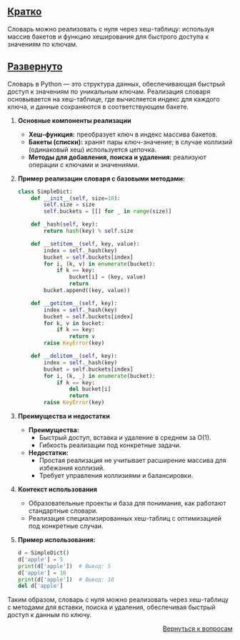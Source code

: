 ## <u>Кратко</u>

Словарь можно реализовать с нуля через хеш-таблицу: используя массив бакетов и функцию хеширования для быстрого доступа
к значениям по ключам.

## <u>Развернуто</u>

Словарь в Python — это структура данных, обеспечивающая быстрый доступ к значениям по уникальным ключам. Реализация
словаря основывается на хеш-таблице, где вычисляется индекс для каждого ключа, и данные сохраняются в соответствующем
бакете.

1. **Основные компоненты реализации**
    - **Хеш-функция:** преобразует ключ в индекс массива бакетов.
    - **Бакеты (списки):** хранят пары ключ-значение; в случае коллизий (одинаковый хеш) используется цепочка.
    - **Методы для добавления, поиска и удаления:** реализуют операции с ключами и значениями.

2. **Пример реализации словаря с базовыми методами:**
    ```python
    class SimpleDict:
        def __init__(self, size=10):
            self.size = size
            self.buckets = [[] for _ in range(size)]
 
        def _hash(self, key):
            return hash(key) % self.size
 
        def __setitem__(self, key, value):
            index = self._hash(key)
            bucket = self.buckets[index]
            for i, (k, v) in enumerate(bucket):
                if k == key:
                    bucket[i] = (key, value)
                    return
            bucket.append((key, value))
 
        def __getitem__(self, key):
            index = self._hash(key)
            bucket = self.buckets[index]
            for k, v in bucket:
                if k == key:
                    return v
            raise KeyError(key)
 
        def __delitem__(self, key):
            index = self._hash(key)
            bucket = self.buckets[index]
            for i, (k, _) in enumerate(bucket):
                if k == key:
                    del bucket[i]
                    return
            raise KeyError(key)
    ```

3. **Преимущества и недостатки**
    - **Преимущества:**
        - Быстрый доступ, вставка и удаление в среднем за O(1).
        - Гибкость реализации под конкретные задачи.
    - **Недостатки:**
        - Простая реализация не учитывает расширение массива для избежания коллизий.
        - Требует управления коллизиями и балансировки.

4. **Контекст использования**
    - Образовательные проекты и база для понимания, как работают стандартные словари.
    - Реализация специализированных хеш-таблиц с оптимизацией под конкретные случаи.

5. **Пример использования:**
    ```python
    d = SimpleDict()
    d['apple'] = 5
    print(d['apple'])  # Вывод: 5
    d['apple'] = 10
    print(d['apple'])  # Вывод: 10
    del d['apple']
    ```

Таким образом, словарь с нуля можно реализовать через хеш-таблицу с методами для вставки, поиска и удаления, обеспечивая
быстрый доступ к данным по ключу.

<div align="right">

[Вернуться к вопросам](../Вопросы.md)

</div>
